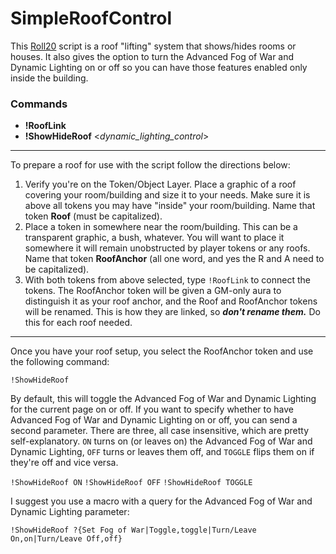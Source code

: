 # SimpleRoofControl

This [Roll20](http://roll20.net/) script is a roof "lifting" system that shows/hides rooms or houses. It also gives the option to turn the Advanced Fog of War and Dynamic Lighting on or off so you can have those features enabled only inside the building.

### Commands
* **!RoofLink**
* **!ShowHideRoof** <_dynamic_lighting_control_>

---
To prepare a roof for use with the script follow the directions below:
1. Verify you're on the Token/Object Layer. Place a graphic of a roof covering your room/building and size it to your needs. Make sure it is above all tokens you may have "inside" your room/building. Name that token **Roof** (must be capitalized).
2. Place a token in somewhere near the room/building. This can be a transparent graphic, a bush, whatever. You will want to place it somewhere it will remain unobstructed by player tokens or any roofs. Name that token **RoofAnchor** (all one word, and yes the R and A need to be capitalized).
3. With both tokens from above selected, type `!RoofLink` to connect the tokens. The RoofAnchor token will be given a GM-only aura to distinguish it as your roof anchor, and the Roof and RoofAnchor tokens will be renamed. This is how they are linked, so ***don't rename them.***
Do this for each roof needed.

---

Once you have your roof setup, you select the RoofAnchor token and use the following command:

```!ShowHideRoof```

By default, this will toggle the Advanced Fog of War and Dynamic Lighting for the current page on or off. If you want to specify whether to have Advanced Fog of War and Dynamic Lighting on or off, you can send a second parameter. There are three, all case insensitive, which are pretty self-explanatory. `ON` turns on (or leaves on) the Advanced Fog of War and Dynamic Lighting, `OFF` turns or leaves them off, and `TOGGLE` flips them on if they're off and vice versa.

```!ShowHideRoof ON```
```!ShowHideRoof OFF```
```!ShowHideRoof TOGGLE```

I suggest you use a macro with a query for the Advanced Fog of War and Dynamic Lighting parameter:

```!ShowHideRoof ?{Set Fog of War|Toggle,toggle|Turn/Leave On,on|Turn/Leave Off,off}```